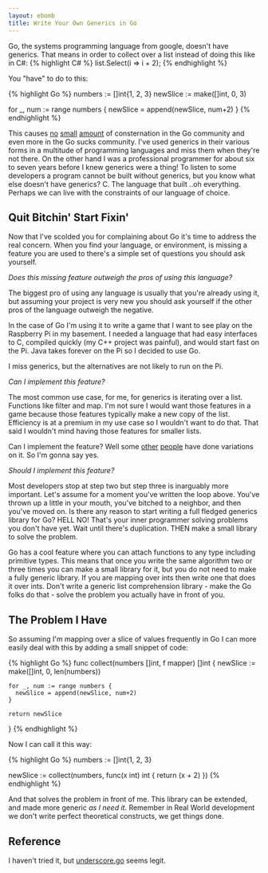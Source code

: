 ```yaml
---
layout: ebomb
title: Write Your Own Generics in Go
---
```


Go, the systems programming language from google, doesn't have generics. That means in order to collect over a list instead of doing this like in C#:
{% highlight C# %}
list.Select(i => i + 2);
{% endhighlight %}

You "have" to do to this:

{% highlight Go %}
numbers := []int{1, 2, 3}
newSlice := make([]int, 0, 3)

for _, num := range numbers {
  newSlice = append(newSlice, num+2)
}
{% endhighlight %}

This causes [no](http://stackoverflow.com/questions/3912089/why-no-generics-in-go) [small](https://functionwhatwhat.com/go%E2%80%99s-type-system-is-an-embarrassment/) [amount](http://yager.io/programming/go.html) of consternation in the Go community and even more in the Go sucks community. I've used generics in their various forms in a multitude of programming languages and miss them when they're not there. On the other hand I was a professional programmer for about six to seven years before I knew generics were a thing! To listen to some developers a program cannot be built without generics, but you know what else doesn't have generics? C. The language that built ..oh everything. Perhaps we can live with the constraints of our language of choice.

## Quit Bitchin' Start Fixin'

Now that I've scolded you for complaining about Go it's time to address the real concern. When you find your language, or environment, is missing a feature you are used to there's a simple set of questions you should ask yourself.

_Does this missing feature outweigh the pros of using this language?_

The biggest pro of using any language is usually that you're already using it, but assuming your project is very new you should ask yourself if the other pros of the language outweigh the negative.

In the case of Go I'm using it to write a game that I want to see play on the Raspberry Pi in my basement. I needed a language that had easy interfaces to C, compiled quickly (my C++ project was painful), and would start fast on the Pi. Java takes forever on the Pi so I decided to use Go.

I miss generics, but the alternatives are not likely to run on the Pi.

_Can I implement this feature?_

The most common use case, for me, for generics is iterating over a list. Functions like filter and map. I'm not sure I would want those features in a game because those features typically make a new copy of the list. Efficiency is at a premium in my use case so I wouldn't want to do that. That said I wouldn't mind having those features for smaller lists.

Can I implement the feature? Well some [other](http://bouk.co/blog/idiomatic-generics-in-go/) [people](http://blog.jonathanoliver.com/golang-has-generics/) have done variations on it. So I'm gonna say yes.

_Should I implement this feature?_

Most developers stop at step two but step three is inarguably more important. Let's assume for a moment you've written the loop above. You've thrown up a little in your mouth, you've bitched to a neighbor, and then you've moved on. Is there any reason to start writing a full fledged generics library for Go? HELL NO! That's your inner programmer solving problems you don't have yet. Wait until there's duplication. THEN make a small library to solve the problem.

Go has a cool feature where you can attach functions to any type including primitive types. This means that once you write the same algorithm two or three times you can make a small library for it, but you do not need to make a fully generic library. If you are mapping over ints then write one that does it over ints. Don't write a generic list comprehension library - make the Go folks do that - solve the problem you actually have in front of you.

## The Problem I Have

So assuming I'm mapping over a slice of values frequently in Go I can more easily deal with this by adding a small snippet of code:

{% highlight Go %}
  func collect(numbers []int, f mapper) []int {
    newSlice := make([]int, 0, len(numbers))

    for _, num := range numbers {
      newSlice = append(newSlice, num+2)
    }

    return newSlice
  }
{% endhighlight %}

Now I can call it this way:

{% highlight Go %}
numbers := []int{1, 2, 3}

newSlice := collect(numbers, func(x int) int {
  return (x + 2)
})
{% endhighlight %}

And that solves the problem in front of me. This library can be extended, and made more generic _as I need it_. Remember in Real World development we don't write perfect theoretical constructs, we get things done.

## Reference

I haven't tried it, but [underscore.go](https://tobyhede.github.io/go-underscore/) seems legit.


